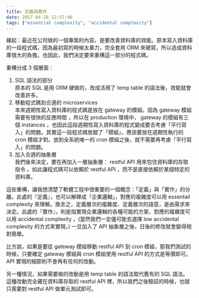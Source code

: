 ```yaml
---
title: 定義與實作
date: 2017-04-28 12:57:46
tags: ["essential complexity", "accidental complexity"]
---
```


緣起：最近在公司做的一個專案的內容，是要改善資料庫的效能。原本寫入資料庫的一段程式碼，因為最初寫的時候太暴力，完全套用 ORM 來硬寫，所以造成資料庫很大的負擔。也因此，我們決定要來重構這一部分的程式碼。

重構分成 3 個層面：
1. SQL 語法的部分  
    原本的 SQL 是用 ORM 硬做的，改成活用了 temp table 的語法後，效能就會改善許多。
2. 移動程式碼到合適的 microservices  
    本來週期性寫入資料庫的程式碼是放在 gateway 的模組。因為 gateway 模組需要有很快的反應時間 ，所以在 production 環境中， gateway 的模組有三個 instances ，也因此這段週期性寫入資料庫的程式變成要去考慮「平行寫入」的問題。其實這一段程式碼放錯了「模組」，應該要放在週期性執行的 cron 模組才對。放到全系統唯一的 cron 模組之後，就不需要再考慮「平行寫入」的問題。
3. 加入合適的抽象層  
    我們後來決定，要在再加入一層抽象層： restful API 用來包住資料庫的存取指令 。如此讓程式碼可以依賴於 restful API ，而不是直接依賴於某個特定的資料庫。

這些重構，讓我想清楚了軟體工程中很重要的一個概念：「定義」與「實作」的分離。此處的『定義』，也可以解釋成「企業邏輯」，對應的複雜度可以用 essentail complexity 來理解。換言之，定義層次的複雜度、定義層次的語意，是由需求來決定。此處的『實作』，則是指實現企業邏輯的各種可能的方案，對應的複雜度可以用 accidental complexity ，(當然我們一定儘可能去選擇 low accidental complexity 的方式來實現。) 一旦加入了 API 抽象層之後，日後的修改就會變得相對簡單。

比方說，如果是要從 gateway 模組移動 restful API 到 cron 模組，那我們測試的時候，只要確定 gateway 模組與 cron 模組使用 restful API 的方式是等價即可。 API 實現的細節則不會再有任何的改動。

另一種情況，如果需要做的改動是用 temp table 的語法取代舊有的 SQL 語法。這種改動完全藏在資料庫存取的 restful API 裡，所以我們之後驗証的時候，也就只需要對 restful API 做單元測試即可。

